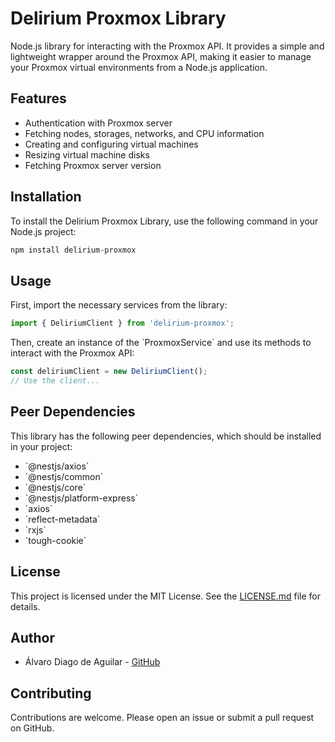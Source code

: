 # Delirium Proxmox Library

Node.js library for interacting with the Proxmox API. It provides a simple and lightweight wrapper around the Proxmox API, making it easier to manage your Proxmox virtual environments from a Node.js application.

## Features

- Authentication with Proxmox server
- Fetching nodes, storages, networks, and CPU information
- Creating and configuring virtual machines
- Resizing virtual machine disks
- Fetching Proxmox server version

## Installation

To install the Delirium Proxmox Library, use the following command in your Node.js project:

```bash
npm install delirium-proxmox
```

## Usage

First, import the necessary services from the library:

```typescript
import { DeliriumClient } from 'delirium-proxmox';
```

Then, create an instance of the \`ProxmoxService\` and use its methods to interact with the Proxmox API:

```typescript
const deliriumClient = new DeliriumClient();
// Use the client...
```

## Peer Dependencies

This library has the following peer dependencies, which should be installed in your project:

- \`@nestjs/axios\`
- \`@nestjs/common\`
- \`@nestjs/core\`
- \`@nestjs/platform-express\`
- \`axios\`
- \`reflect-metadata\`
- \`rxjs\`
- \`tough-cookie\`

## License

This project is licensed under the MIT License. See the [LICENSE.md](LICENSE.md) file for details.

## Author

- Álvaro Diago de Aguilar - [GitHub](https://github.com/n01rdev)

## Contributing

Contributions are welcome. Please open an issue or submit a pull request on GitHub.